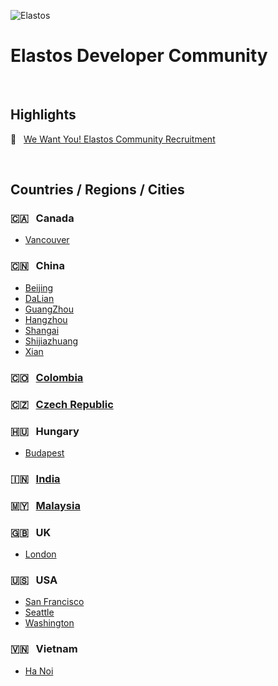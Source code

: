![Elastos](https://avatars1.githubusercontent.com/u/11608578?s=100&v=4)
# Elastos Developer Community
&nbsp;
## Highlights
🙌 &nbsp; [We Want You! Elastos Community Recruitment](https://medium.com/elastos/we-want-you-elastos-community-recruitment-da0e97694f63)

&nbsp;

## Countries / Regions / Cities

### 🇨🇦 &nbsp; Canada
- [Vancouver](Canada/VANCOUVER.md)

### 🇨🇳 &nbsp; China
- [Beijing](China/BEIJING.md)
- [DaLian](China/DALIAN.md)
- [GuangZhou](China/GUANGZHOU.md)
- [Hangzhou](China/HANGZHOU.md)
- [Shangai](China/SHANGAI.md)
- [Shijiazhuang](China/SHIJIAZHUANG.md)
- [Xian](China/XIAN.md)

### 🇨🇴 &nbsp; [Colombia](Colombia/README.md)

### 🇨🇿 &nbsp; [Czech Republic](Czech-Republic/README.md)

### 🇭🇺 &nbsp; Hungary
- [Budapest](Hungary/BUDAPEST.md)

### 🇮🇳 &nbsp; [India](India/README.md)

### 🇲🇾 &nbsp; [Malaysia](Malaysia/README.md)

### 🇬🇧 &nbsp; UK
- [London](UK/LONDON.md)

### 🇺🇸 &nbsp; USA
- [San Francisco](USA/SF.md)
- [Seattle](USA/SEATTLE.md)
- [Washington](USA/WASHINGTON.md)

### 🇻🇳 &nbsp; Vietnam
- [Ha Noi](Vietnam/HANOI.md)

